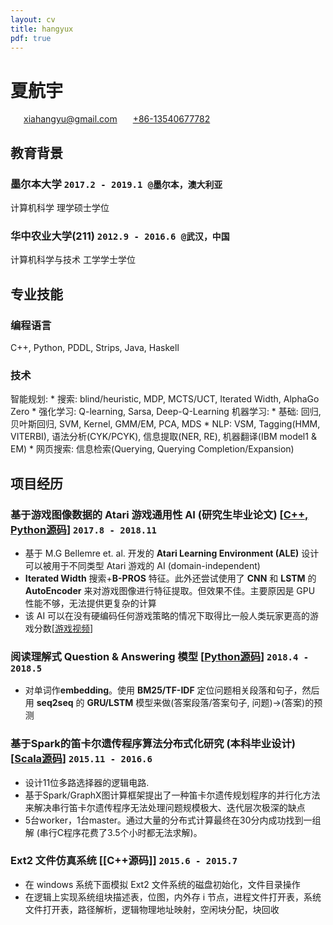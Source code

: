 ```yaml
---
layout: cv
title: hangyux
pdf: true
---
```

# 夏航宇

<div id="webaddress">
<i class="fi-mail" style="margin-left:1em"></i>
<a href="xiahangyu@gmail.com" style="margin-left:0.5em">xiahangyu@gmail.com</a>
<i class="fi-telephone" style="margin-left:1em"></i>
  <a href="xiahangyu@gmail.com" style="margin-left:0.5em">+86-13540677782</a>
</div>

## 教育背景
### 墨尔本大学 `2017.2 - 2019.1 @墨尔本，澳大利亚`
计算机科学 理学硕士学位
  
### 华中农业大学(211) `2012.9 - 2016.6 @武汉，中国`
计算机科学与技术 工学学士学位

## 专业技能

### 编程语言
  C++, Python, PDDL, Strips, Java, Haskell
  
### 技术
  智能规划: 
      * 搜索: blind/heuristic, MDP, MCTS/UCT, Iterated Width, AlphaGo Zero
      * 强化学习: Q-learning, Sarsa, Deep-Q-Learning
  机器学习: 
      * 基础: 回归, 贝叶斯回归, SVM, Kernel, GMM/EM, PCA, MDS
      * NLP: VSM, Tagging(HMM, VITERBI), 语法分析(CYK/PCYK), 信息提取(NER, RE), 机器翻译(IBM model1 & EM)
      * 网页搜索: 信息检索(Querying, Querying Completion/Expansion)

## 项目经历
### **基于游戏图像数据的 Atari 游戏通用性 AI (研究生毕业论文)** [[C++, Python源码](https://github.com/xiahangyu/ALE-Atari-Width)] `2017.8 - 2018.11`
  * 基于 M.G Bellemre et. al. 开发的 **Atari Learning Environment (ALE)** 设计可以被用于不同类型 Atari 游戏的 AI (domain-independent)
  * **Iterated Width** 搜索+**B-PROS** 特征。此外还尝试使用了 **CNN** 和 **LSTM** 的 **AutoEncoder** 来对游戏图像进行特征提取。但效果不佳。主要原因是 GPU 性能不够，无法提供更复杂的计算
  * 该 AI 可以在没有硬编码任何游戏策略的情况下取得比一般人类玩家更高的游戏分数[[游戏视频](https://www.youtube.com/channel/UC9QnDPExehDjGwc428EXnyg/playlists)]

### **阅读理解式 Question & Answering 模型** [[Python源码](https://github.com/xiahangyu/Question-Answering)] `2018.4 - 2018.5`
  * 对单词作**embedding**。使用 **BM25/TF-IDF** 定位问题相关段落和句子，然后用 **seq2seq** 的 **GRU/LSTM** 模型来做(答案段落/答案句子, 问题)->(答案)的预测

### **基于Spark的笛卡尔遗传程序算法分布式化研究 (本科毕业设计)** [[Scala源码](https://github.com/xiahangyu/Spark-CGP)] `2015.11 - 2016.6`
  * 设计11位多路选择器的逻辑电路. 
  * 基于Spark/GraphX图计算框架提出了一种笛卡尔遗传规划程序的并行化方法来解决串行笛卡尔遗传程序无法处理问题规模极大、迭代层次极深的缺点
  * 5台worker，1台master。通过大量的分布式计算最终在30分内成功找到一组解 (串行C程序花费了3.5个小时都无法求解)。

### **Ext2 文件仿真系统 [[C++源码]]** `2015.6 - 2015.7`
  * 在 windows 系统下面模拟 Ext2 文件系统的磁盘初始化，文件目录操作
  * 在逻辑上实现系统组块描述表，位图，内外存 i 节点，进程文件打开表，系统文件打开表，路径解析，逻辑物理地址映射，空闲块分配，块回收

<!-- ### Footer

Last updated: Nov 2018 -->
